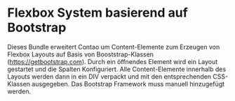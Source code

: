 # Flexbox System basierend auf Bootstrap

Dieses Bundle erweitert Contao um Content-Elemente zum Erzeugen von Flexbox Layouts auf Basis von Booststrap-Klassen (https://getbootstrap.com). Durch ein öffnendes Element wird ein Layout gestartet und die Spalten Konfiguriert. Alle Content-Elemente innerhalb des Layouts werden dann in ein DIV verpackt und mit den entsprechenden CSS-Klassen ausgegeben. Das Bootstrap Framework muss manuell hinzugefügt werden.
